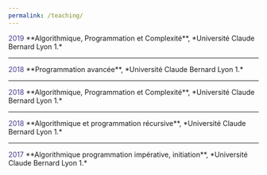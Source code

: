 ```yaml
---
permalink: /teaching/
---
```

<span style="color: darkslateblue">
    2019  
</span>
**Algorithmique, Programmation et Complexité**,  
*Université Claude Bernard Lyon 1.*   

___
<span style="color: darkslateblue">
    2018  
</span>
**Programmation avancée**,  
*Université Claude Bernard Lyon 1.*

___
<span style="color: darkslateblue">
    2018  
</span>
**Algorithmique, Programmation et Complexité**,  
*Université Claude Bernard Lyon 1.*

___
<span style="color: darkslateblue">
    2018  
</span>
**Algorithmique et programmation récursive**,  
*Université Claude Bernard Lyon 1.*

___
<span style="color: darkslateblue">
    2017  
</span>
**Algorithmique programmation impérative, initiation**,  
*Université Claude Bernard Lyon 1.*